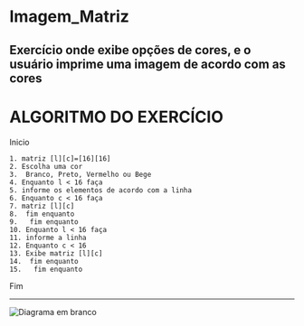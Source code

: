 # Imagem_Matriz
Exercício onde exibe opções de cores, e o usuário imprime uma imagem de acordo com as cores
------------------------------------------------------
# ALGORITMO DO EXERCÍCIO

Inicio

    1. matriz [l][c]=[16][16]
    2. Escolha uma cor 
    3.  Branco, Preto, Vermelho ou Bege
    4. Enquanto l < 16 faça 
    5. informe os elementos de acordo com a linha 
    6. Enquanto c < 16 faça 
    7. matriz [l][c]
    8.  fim enquanto
    9.   fim enquanto
    10. Enquanto l < 16 faça
    11. informe a linha
    12. Enquanto c < 16
    13. Exibe matriz [l][c]
    14.  fim enquanto
    15.   fim enquanto
    
Fim  

------------------------------------------------------

![Diagrama em branco](https://user-images.githubusercontent.com/103473067/173415928-e3602f38-09fa-4e13-b1e2-4eaaf52f680b.png)
